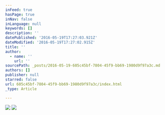 ```yaml
---
inFeed: true
hasPage: true
inNav: false
inLanguage: null
keywords: []
description: ''
datePublished: '2016-05-19T17:27:03.921Z'
dateModified: '2016-05-19T17:27:02.915Z'
title: ''
author:
  - name: ''
    url: ''
sourcePath: _posts/2016-05-19-605c45bf-7804-45f9-bb69-1980d9f97a3c.md
authors: []
publisher: null
starred: false
url: 605c45bf-7804-45f9-bb69-1980d9f97a3c/index.html
_type: Article

---
```

![](https://the-grid-user-content.s3-us-west-2.amazonaws.com/33abe791-4a1a-44e8-912c-ce1ceb956510.jpg)
![](https://the-grid-user-content.s3-us-west-2.amazonaws.com/b7625602-5f5c-42cc-a9d3-9f5518478576.jpg)